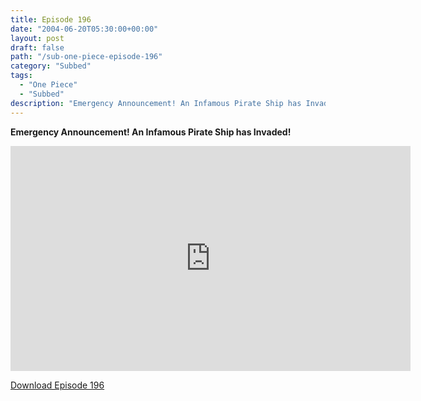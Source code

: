 ```yaml
---
title: Episode 196
date: "2004-06-20T05:30:00+00:00"
layout: post
draft: false
path: "/sub-one-piece-episode-196"
category: "Subbed"
tags:
  - "One Piece"
  - "Subbed"
description: "Emergency Announcement! An Infamous Pirate Ship has Invaded!"
---
```


**Emergency Announcement! An Infamous Pirate Ship has Invaded!**

<iframe width="640" height="360" src="https://www.rapidvideo.com/e/FXQGLI1WW3" frameborder="0" marginwidth=0 marginheight=0 scrolling=no allowfullscreen></iframe>

<a href="http://ouo.io/qs/eCodkFEQ?s=https://rapidvid.to/d/https://www.rapidvideo.com/e/FXQGLI1WW3">Download Episode 196</a>
